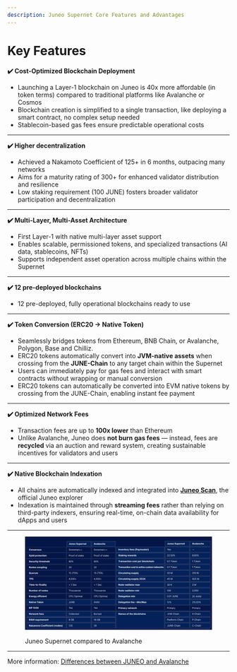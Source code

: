 ```yaml
---
description: Juneo Supernet Core Features and Advantages
---
```


# Key Features

**✔️ Cost-Optimized Blockchain Deployment**

* Launching a Layer-1 blockchain on Juneo is 40x more affordable (in token terms) compared to traditional platforms like Avalanche or Cosmos
* Blockchain creation is simplified to a single transaction, like deploying a smart contract, no complex setup needed
* Stablecoin-based gas fees ensure predictable operational costs

***

**✔️ Higher decentralization**

* Achieved a Nakamoto Coefficient of 125+ in 6 months, outpacing many networks
* Aims for a maturity rating of 300+ for enhanced validator distribution and resilience
* Low staking requirement (100 JUNE) fosters broader validator participation and decentralization

***

**✔️ Multi-Layer, Multi-Asset Architecture**

* First Layer-1 with native multi-layer asset support
* Enables scalable, permissioned tokens, and specialized transactions (AI data, stablecoins, NFTs)
* Supports independent asset operation across multiple chains within the Supernet

***

**✔️ 12 pre-deployed blockchains**

* 12 pre-deployed, fully operational blockchains ready to use

***

**✔️  Token Conversion (ERC20 → Native Token)**

* Seamlessly bridges tokens from Ethereum, BNB Chain, or Avalanche, Polygon, Base and Chilliz.
* ERC20 tokens automatically convert into **JVM-native assets** when crossing from the **JUNE-Chain** to any target chain within the Supernet
* Users can immediately pay for gas fees and interact with smart contracts without wrapping or manual conversion
* ERC20 tokens can automatically be converted into EVM native tokens by crossing from the JUNE-Chain, enabling instant fee payment

***

**✔️ Optimized Network Fees**

* Transaction fees are up to **100x lower** than Ethereum
* Unlike Avalanche, Juneo does **not burn gas fees** — instead, fees are **recycled** via an auction and reward system, creating sustainable incentives for validators and users

***

**✔️ Native Blockchain Indexation**

* All chains are automatically indexed and integrated into [**Juneo Scan**](https://juneoscan.io/), the official Juneo explorer
* Indexation is maintained through **streaming fees** rather than relying on third-party indexers, ensuring real-time, on-chain data availability for dApps and users

***

<figure><img src="../.gitbook/assets/Screenshot 2025-03-28 033605.png" alt=""><figcaption><p>Juneo Supernet compared to Avalanche </p></figcaption></figure>

***

More information: [Differences between JUNEO and
&#x20;Avalanche](https://juneosupernet.com/litepaper)
